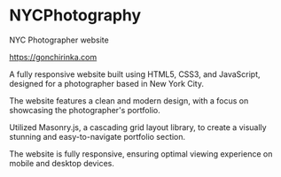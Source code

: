 # NYCPhotography

NYC Photographer website

https://gonchirinka.com

A fully responsive website built using HTML5, CSS3, and JavaScript, designed for a photographer based in New York City.

The website features a clean and modern design, with a focus on showcasing the photographer's portfolio.

Utilized Masonry.js, a cascading grid layout library, to create a visually stunning and easy-to-navigate portfolio section.

The website is fully responsive, ensuring optimal viewing experience on mobile and desktop devices.
